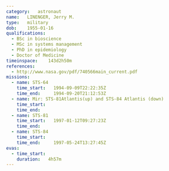 ```yaml
---
category:	astronaut
name:	LINENGER, Jerry M.
type:	military
dob:	1955-01-16
qualifications:
  - BSc in bioscience
  - MSc in systems management
  - PhD in epidemiology
  - Doctor of Medicine
timeinspace:	143d2h50m
references:
  - http://www.nasa.gov/pdf/740566main_current.pdf
missions:
  - name: STS-64
    time_start:   1994-09-09T22:22:35Z
    time_end:     1994-09-20T21:12:53Z
  - name: Mir: STS-81Atlantis(up) and STS-84 Atlantis (down)
    time_start:   
    time_end:     
  - name: STS-81
    time_start:   1997-01-12T09:27:23Z
    time_end:     
  - name: STS-84
    time_start:   
    time_end:     1997-05-24T13:27:45Z
evas:
  - time_start: 
    duration:   4h57m
---
```

